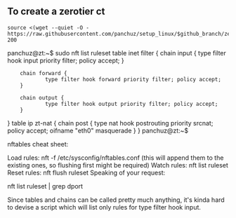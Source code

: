
## To create a zerotier ct
```
source <(wget --quiet -O - https://raw.githubusercontent.com/panchuz/setup_linux/$github_branch/zerotier/ct_create_zerotier.sh) 200
```

panchuz@zt:~$ sudo nft list ruleset
table inet filter {
        chain input {
                type filter hook input priority filter; policy accept;
        }

        chain forward {
                type filter hook forward priority filter; policy accept;
        }

        chain output {
                type filter hook output priority filter; policy accept;
        }
}
table ip zt-nat {
        chain post {
                type nat hook postrouting priority srcnat; policy accept;
                oifname "eth0" masquerade
        }
}
panchuz@zt:~$ 

nftables cheat sheet:

Load rules: nft -f /etc/sysconfig/nftables.conf (this will append them to the existing ones, so flushing first might be required)
Watch rules: nft list ruleset
Reset rules: nft flush ruleset
Speaking of your request:

nft list ruleset | grep dport

Since tables and chains can be called pretty much anything, it's kinda hard to devise a script which will list only rules for type filter hook input.